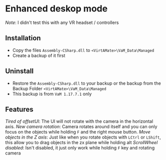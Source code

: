 # Enhanced deskop mode
 *Note*: I didn't test this with any VR headset / controllers
 
## Installation
 * Copy the files `Assembly-CSharp.dll` to `<VirtAMate>\VaM_Data\Managed`
 * Create a backup of it first

## Uninstall
 * Restore the `Assembly-CSharp.dll`  to your backup or the backup from the Backup Folder `<VirtAMate>\VaM_Data\Managed`
 * This backup is from `VaM 1.17.7.1` only
 
## Features
  *Tired of offsetUI*: The UI will not rotate with the camera in the horizontal axis.
 *New camera rotation*: Camera rotates around itself and you can only focus on the objects while holding `F` and the right mouse button.
 *Move objects in the Z axis*: Just like when you rotate objects with `LCtrl` or `LShift`, this allow you to drag objects in the zx plane while holding alt
 *ScrollWheel disabled*: Isn't disabled, it just only work while holding `F` key and rotating camera
